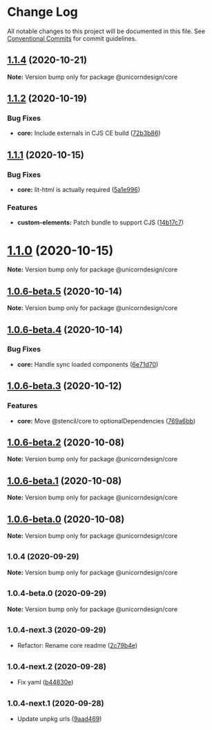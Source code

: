 # Change Log

All notable changes to this project will be documented in this file.
See [Conventional Commits](https://conventionalcommits.org) for commit guidelines.

## [1.1.4](https://github.com/unicef-new-zealand/unicorn/compare/v1.1.3...v1.1.4) (2020-10-21)

**Note:** Version bump only for package @unicorndesign/core





## [1.1.2](https://github.com/unicef-new-zealand/unicorn/compare/v1.1.1...v1.1.2) (2020-10-19)


### Bug Fixes

* **core:** Include externals in CJS CE build ([72b3b86](https://github.com/unicef-new-zealand/unicorn/commit/72b3b8648c7944793b4445604759f02335b883b6))





## [1.1.1](https://github.com/unicef-new-zealand/unicorn/compare/v1.1.0...v1.1.1) (2020-10-15)


### Bug Fixes

* **core:** lit-html is actually required ([5a1e996](https://github.com/unicef-new-zealand/unicorn/commit/5a1e996b399e4ee52be20a9c601d24949d3f8232))


### Features

* **custom-elements:** Patch bundle to support CJS ([14b17c7](https://github.com/unicef-new-zealand/unicorn/commit/14b17c7300e445455342bdc5518ff58c096f4037))





# [1.1.0](https://github.com/unicef-new-zealand/unicorn/compare/v1.0.6-beta.5...v1.1.0) (2020-10-15)

**Note:** Version bump only for package @unicorndesign/core





## [1.0.6-beta.5](https://github.com/unicef-new-zealand/unicorn/compare/v1.0.6-beta.4...v1.0.6-beta.5) (2020-10-14)

**Note:** Version bump only for package @unicorndesign/core





## [1.0.6-beta.4](https://github.com/unicef-new-zealand/unicorn/compare/v1.0.6-beta.3...v1.0.6-beta.4) (2020-10-14)


### Bug Fixes

* **core:** Handle sync loaded components ([6e71d70](https://github.com/unicef-new-zealand/unicorn/commit/6e71d709ef2065c3019b833bddc1eefa8a547164))





## [1.0.6-beta.3](https://github.com/unicef-new-zealand/unicorn/compare/v1.0.6-beta.2...v1.0.6-beta.3) (2020-10-12)


### Features

* **core:** Move @stencil/core to optionalDependencies ([769a6bb](https://github.com/unicef-new-zealand/unicorn/commit/769a6bbca339c5926fae3cc28b3a5d3956b43695))





## [1.0.6-beta.2](https://github.com/unicef-new-zealand/unicorn/compare/v1.0.6-beta.1...v1.0.6-beta.2) (2020-10-08)

**Note:** Version bump only for package @unicorndesign/core





## [1.0.6-beta.1](https://github.com/unicef-new-zealand/unicorn/compare/v1.0.6-beta.0...v1.0.6-beta.1) (2020-10-08)

**Note:** Version bump only for package @unicorndesign/core





## [1.0.6-beta.0](https://github.com/unicef-new-zealand/unicorn/compare/v1.0.5...v1.0.6-beta.0) (2020-10-08)

**Note:** Version bump only for package @unicorndesign/core





## <small>1.0.4 (2020-09-29)</small>

**Note:** Version bump only for package @unicorndesign/core





## <small>1.0.4-beta.0 (2020-09-29)</small>

**Note:** Version bump only for package @unicorndesign/core





## <small>1.0.4-next.3 (2020-09-29)</small>

* Refactor: Rename core readme ([2c79b4e](https://github.com/unicef-new-zealand/unicorn/commit/2c79b4e))





## <small>1.0.4-next.2 (2020-09-28)</small>

* Fix yaml ([b44830e](https://github.com/unicef-new-zealand/unicorn/commit/b44830e))





## <small>1.0.4-next.1 (2020-09-28)</small>

* Update unpkg urls ([9aad469](https://github.com/unicef-new-zealand/unicorn/commit/9aad469))
